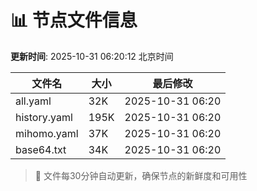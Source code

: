# 📊 节点文件信息

**更新时间**: 2025-10-31 06:20:12 北京时间

| 文件名 | 大小 | 最后修改 |
|--------|------|----------|
| all.yaml | 32K | 2025-10-31 06:20 |
| history.yaml | 195K | 2025-10-31 06:20 |
| mihomo.yaml | 37K | 2025-10-31 06:20 |
| base64.txt | 34K | 2025-10-31 06:20 |

> 🔄 文件每30分钟自动更新，确保节点的新鲜度和可用性
